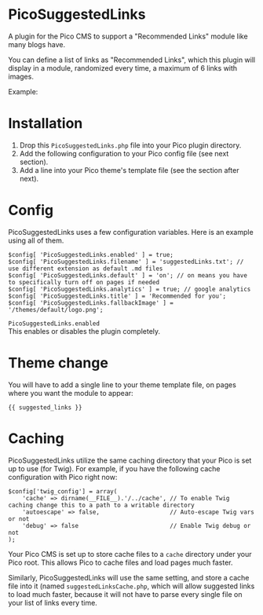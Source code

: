 # PicoSuggestedLinks

A plugin for the Pico CMS to support a "Recommended Links" module like many blogs have.

You can define a list of links as "Recommended Links", which this plugin will display in a module,
randomized every time, a maximum of 6 links with images.

Example:

# Installation

1. Drop this `PicoSuggestedLinks.php` file into your Pico plugin directory.
1. Add the following configuration to your Pico config file (see next section).
1. Add a line into your Pico theme's template file (see the section after next).

# Config

PicoSuggestedLinks uses a few configuration variables. Here is an example using all of them.

```
$config[ 'PicoSuggestedLinks.enabled' ] = true;
$config[ 'PicoSuggestedLinks.filename' ] = 'suggestedLinks.txt'; // use different extension as default .md files
$config[ 'PicoSuggestedLinks.default' ] = 'on'; // on means you have to specifically turn off on pages if needed
$config[ 'PicoSuggestedLinks.analytics' ] = true; // google analytics
$config[ 'PicoSuggestedLinks.title' ] = 'Recommended for you';
$config[ 'PicoSuggestedLinks.fallbackImage' ] = '/themes/default/logo.png';
```

`PicoSuggestedLinks.enabled`  
This enables or disables the plugin completely.

# Theme change

You will have to add a single line to your theme template file, on pages where you want the module to appear:

```
{{ suggested_links }}
```

# Caching

PicoSuggestedLinks utilize the same caching directory that your Pico is set up to use (for Twig).
For example, if you have the following cache configuration with Pico right now:

```
$config['twig_config'] = array(
    'cache' => dirname(__FILE__).'/../cache', // To enable Twig caching change this to a path to a writable directory
    'autoescape' => false,                    // Auto-escape Twig vars or not
    'debug' => false                          // Enable Twig debug or not
);
```
Your Pico CMS is set up to store cache files to a `cache` directory under your Pico root. This
allows Pico to cache files and load pages much faster.

Similarly, PicoSuggestedLinks will use the same setting, and store a cache file into it (named
`suggestedLinksCache.php`, which will allow suggested links to load much faster, because it will
not have to parse every single file on your list of links every time.
